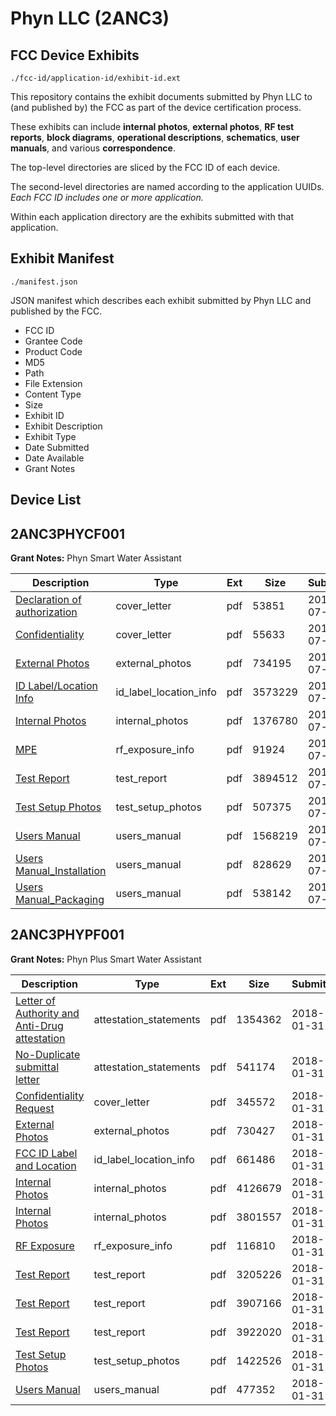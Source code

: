 # Phyn LLC (2ANC3)
## FCC Device Exhibits

```
./fcc-id/application-id/exhibit-id.ext
```

This repository contains the exhibit documents submitted by Phyn LLC to (and published by) the FCC as part of the device certification process.

These exhibits can include **internal photos**, **external photos**, **RF test reports**, **block diagrams**, **operational descriptions**, **schematics**, **user manuals**, and various **correspondence**.

The top-level directories are sliced by the FCC ID of each device.

The second-level directories are named according to the application UUIDs. *Each FCC ID includes one or more application.*

Within each application directory are the exhibits submitted with that application. 

## Exhibit Manifest

```
./manifest.json
```

JSON manifest which describes each exhibit submitted by Phyn LLC and published by the FCC.

- FCC ID
- Grantee Code
- Product Code
- MD5
- Path
- File Extension
- Content Type
- Size
- Exhibit ID
- Exhibit Description
- Exhibit Type
- Date Submitted
- Date Available
- Grant Notes

## Device List
## 2ANC3PHYCF001
**Grant Notes:** Phyn Smart Water Assistant

| Description | Type | Ext | Size | Submitted | Available |
| ----------- | ---- | --- | ---- | --------- | --------- |
| [Declaration of authorization](2ANC3PHYCF001/9640f338886c0764993b2d0432de1235/4376469.pdf) | cover_letter | pdf | 53851 | 2019-07-29 | 2019-07-31 |
| [Confidentiality](2ANC3PHYCF001/9640f338886c0764993b2d0432de1235/4376470.pdf) | cover_letter | pdf | 55633 | 2019-07-29 | 2019-07-31 |
| [External Photos](2ANC3PHYCF001/9640f338886c0764993b2d0432de1235/4376465.pdf) | external_photos | pdf | 734195 | 2019-07-29 | 2020-01-26 |
| [ID Label/Location Info](2ANC3PHYCF001/9640f338886c0764993b2d0432de1235/4377994.pdf) | id_label_location_info | pdf | 3573229 | 2019-07-30 | 2019-07-31 |
| [Internal Photos](2ANC3PHYCF001/9640f338886c0764993b2d0432de1235/4376464.pdf) | internal_photos | pdf | 1376780 | 2019-07-29 | 2020-01-26 |
| [MPE](2ANC3PHYCF001/9640f338886c0764993b2d0432de1235/4376468.pdf) | rf_exposure_info | pdf | 91924 | 2019-07-29 | 2019-07-31 |
| [Test Report](2ANC3PHYCF001/9640f338886c0764993b2d0432de1235/4376467.pdf) | test_report | pdf | 3894512 | 2019-07-29 | 2019-07-31 |
| [Test Setup Photos](2ANC3PHYCF001/9640f338886c0764993b2d0432de1235/4376466.pdf) | test_setup_photos | pdf | 507375 | 2019-07-29 | 2020-01-26 |
| [Users Manual](2ANC3PHYCF001/9640f338886c0764993b2d0432de1235/4376461.pdf) | users_manual | pdf | 1568219 | 2019-07-29 | 2020-01-26 |
| [Users Manual_Installation](2ANC3PHYCF001/9640f338886c0764993b2d0432de1235/4376462.pdf) | users_manual | pdf | 828629 | 2019-07-29 | 2020-01-26 |
| [Users Manual_Packaging](2ANC3PHYCF001/9640f338886c0764993b2d0432de1235/4376463.pdf) | users_manual | pdf | 538142 | 2019-07-29 | 2020-01-26 |
## 2ANC3PHYPF001
**Grant Notes:** Phyn Plus Smart Water Assistant

| Description | Type | Ext | Size | Submitted | Available |
| ----------- | ---- | --- | ---- | --------- | --------- |
| [Letter of Authority and Anti-Drug attestation](2ANC3PHYPF001/857db6afbef515c2d33d9b49b9104167/3735851.pdf) | attestation_statements | pdf | 1354362 | 2018-01-31 | 2018-01-31 |
| [No-Duplicate submittal letter](2ANC3PHYPF001/857db6afbef515c2d33d9b49b9104167/3735852.pdf) | attestation_statements | pdf | 541174 | 2018-01-31 | 2018-01-31 |
| [Confidentiality Request](2ANC3PHYPF001/857db6afbef515c2d33d9b49b9104167/3735854.pdf) | cover_letter | pdf | 345572 | 2018-01-31 | 2018-01-31 |
| [External Photos](2ANC3PHYPF001/857db6afbef515c2d33d9b49b9104167/3735855.pdf) | external_photos | pdf | 730427 | 2018-01-31 | 2018-01-31 |
| [FCC ID Label and Location](2ANC3PHYPF001/857db6afbef515c2d33d9b49b9104167/3735856.pdf) | id_label_location_info | pdf | 661486 | 2018-01-31 | 2018-01-31 |
| [Internal Photos](2ANC3PHYPF001/857db6afbef515c2d33d9b49b9104167/3735857.pdf) | internal_photos | pdf | 4126679 | 2018-01-31 | 2018-01-31 |
| [Internal Photos](2ANC3PHYPF001/857db6afbef515c2d33d9b49b9104167/3735864.pdf) | internal_photos | pdf | 3801557 | 2018-01-31 | 2018-01-31 |
| [RF Exposure](2ANC3PHYPF001/857db6afbef515c2d33d9b49b9104167/3735867.pdf) | rf_exposure_info | pdf | 116810 | 2018-01-31 | 2018-01-31 |
| [Test Report](2ANC3PHYPF001/857db6afbef515c2d33d9b49b9104167/3735861.pdf) | test_report | pdf | 3205226 | 2018-01-31 | 2018-01-31 |
| [Test Report](2ANC3PHYPF001/857db6afbef515c2d33d9b49b9104167/3735865.pdf) | test_report | pdf | 3907166 | 2018-01-31 | 2018-01-31 |
| [Test Report](2ANC3PHYPF001/857db6afbef515c2d33d9b49b9104167/3735866.pdf) | test_report | pdf | 3922020 | 2018-01-31 | 2018-01-31 |
| [Test Setup Photos](2ANC3PHYPF001/857db6afbef515c2d33d9b49b9104167/3735862.pdf) | test_setup_photos | pdf | 1422526 | 2018-01-31 | 2018-01-31 |
| [Users Manual](2ANC3PHYPF001/857db6afbef515c2d33d9b49b9104167/3735863.pdf) | users_manual | pdf | 477352 | 2018-01-31 | 2018-01-31 |
